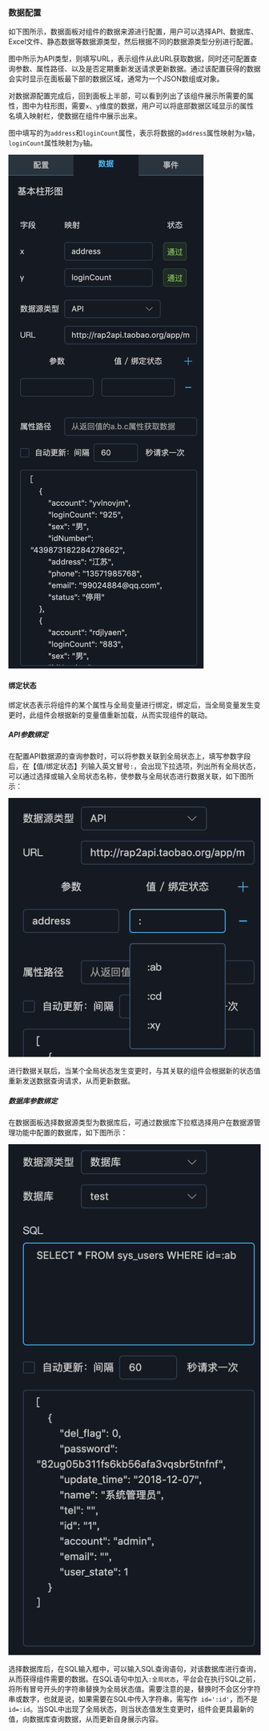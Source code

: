 ### 数据配置

如下图所示，数据面板对组件的数据来源进行配置，用户可以选择API、数据库、Excel文件、静态数据等数据源类型，然后根据不同的数据源类型分别进行配置。

图中所示为API类型，则填写URL，表示组件从此URL获取数据，同时还可配置查询参数、属性路径、以及是否定期重新发送请求更新数据。通过该配置获得的数据会实时显示在面板最下部的数据区域，通常为一个JSON数组或对象。

对数据源配置完成后，回到面板上半部，可以看到列出了该组件展示所需要的属性，图中为柱形图，需要`x`、`y`维度的数据，用户可以将底部数据区域显示的属性名填入映射栏，使数据在组件中展示出来。

图中填写的为`address`和`loginCount`属性，表示将数据的`address`属性映射为`x`轴，`loginCount`属性映射为`y`轴。

![data-panel](../source/images/ch-03/data-panel.png)

#### 绑定状态

绑定状态表示将组件的某个属性与全局变量进行绑定，绑定后，当全局变量发生变更时，此组件会根据新的变量值重新加载，从而实现组件的联动。

##### API参数绑定

在配置API数据源的查询参数时，可以将参数关联到全局状态上，填写参数字段后，在【值/绑定状态】列输入英文冒号`:`，会出现下拉选项，列出所有全局状态，可以通过选择或输入全局状态名称，使参数与全局状态进行数据关联，如下图所示：

![api-bind](../source/images/ch-03/api-bind.png)

进行数据关联后，当某个全局状态发生变更时，与其关联的组件会根据新的状态值重新发送数据查询请求，从而更新数据。

##### 数据库参数绑定

在数据面板选择数据源类型为数据库后，可通过数据库下拉框选择用户在数据源管理功能中配置的数据库，如下图所示：

![database-bind](../source/images/ch-03/database-bind.png)

选择数据库后，在SQL输入框中，可以输入SQL查询语句，对该数据库进行查询，从而获得组件需要的数据。在SQL语句中加入`:全局状态`，平台会在执行SQL之前，将所有冒号开头的字符串替换为全局状态值。需要注意的是，替换时不会区分字符串或数字，也就是说，如果需要在SQL中传入字符串，需写作` id=':id'`，而不是`id=:id`。当SQL中出现了全局状态，则当状态值发生变更时，组件会更具最新的值，向数据库查询数据，从而更新自身展示内容。

